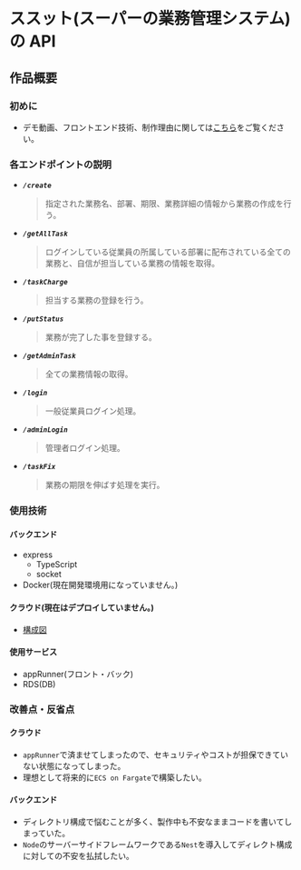 # ススット(スーパーの業務管理システム)の API

## 作品概要

### 初めに

- デモ動画、フロントエンド技術、制作理由に関しては[こちら](https://github.com/SatoSouma/susutto-frontend)をご覧ください。

### 各エンドポイントの説明

- **_`/create`_**
  > 指定された業務名、部署、期限、業務詳細の情報から業務の作成を行う。
- **_`/getAllTask`_**
  > ログインしている従業員の所属している部署に配布されている全ての業務と、自信が担当している業務の情報を取得。
- **_`/taskCharge`_**
  > 担当する業務の登録を行う。
- **_`/putStatus`_**
  > 業務が完了した事を登録する。
- **_`/getAdminTask`_**
  > 全ての業務情報の取得。
- **_`/login`_**
  > 一般従業員ログイン処理。
- **_`/adminLogin`_**
  > 管理者ログイン処理。
- **_`/taskFix`_**
  > 業務の期限を伸ばす処理を実行。

### 使用技術

#### バックエンド

- express
  - TypeScript
  - socket
- Docker(現在開発環境用になっていません。)

#### クラウド(現在はデプロイしていません。)

- [構成図](https://drive.google.com/file/d/1TH72FhdCfNKCxnFCq3JExqYpv1o0h6mD/view?usp=sharing)

#### 使用サービス

- appRunner(フロント・バック)
- RDS(DB)

### 改善点・反省点

#### クラウド

- `appRunner`で済ませてしまったので、セキュリティやコストが担保できていない状態になってしまった。
- 理想として将来的に`ECS on Fargate`で構築したい。

#### バックエンド

- ディレクトリ構成で悩むことが多く、製作中も不安なままコードを書いてしまっていた。
- `Node`のサーバーサイドフレームワークである`Nest`を導入してディレクト構成に対しての不安を払拭したい。
